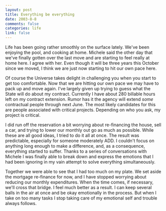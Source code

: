 ```yaml
--- 
layout: post
title: Everything be everything
date: 2003-8-8
comments: false
categories: life
link: false
---
```

Life has been going rather smoothly on the surface lately. We've been enjoying the pool, and cooking at home. Michele said the other day that we've finally gotten over the last move and are starting to feel really at home here. I agree with her. Even though it will be three years this October since we moved, I think we are just now starting to hit our own pace here.

Of course the Universe takes delight in challenging you when you start to get too comfortable. Now that we are hitting our own pace we may have to pack up and move again. I've largely given up trying to guess what the State will do about my contract. Currently I have about 280 billable hours left on my contract extension. Rumor has it the agency will extend <em>some</em> contractual people through next June. The most likely candidates for this are people associated with critical projects. Depending on who you ask, my project is critical.

I did run off the reservation a bit worrying about re-financing the house, sell a car, and trying to lower our monthly out go as much as possible. While these are all good ideas, I tried to do it all at once. The result was predictable, especially for someone moderately ADD. I couldn't focus on anything long enough to make a difference, and, as a consequence, everything started to suffer. Thanks to a series of conversations with Michele I was finally able to break down and express the emotions that I had been ignoring in my vain attempt to solve everything simultaneously.

Together we were able to see that I had too much on my plate. We set aside the mortgage re-finance for now, and I have stopped worrying about reducing our monthly expenditures. When the time comes, if necessary, we'll cross that bridge. I feel much better as a result. I can keep several balls in the air at once and be okay emotionally in the process. But when I take on too many tasks I stop taking care of my emotional self and trouble always follows.
